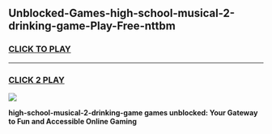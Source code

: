 
## Unblocked-Games-high-school-musical-2-drinking-game-Play-Free-nttbm
<h3>
<a href="https://premium76.site?title=high-school-musical-2-drinking-game&ref=22A">CLICK TO PLAY</a></h3>
<hr>

<h3>
<a href="https://premium76.site?title=high-school-musical-2-drinking-game&ref=22A">CLICK 2 PLAY</a>
  
</h3>

<a href="https://premium76.site?title=high-school-musical-2-drinking-game&ref=22A"><img src="https://clearcache.store/games.png"></a>


**high-school-musical-2-drinking-game games unblocked: Your Gateway to Fun and Accessible Online Gaming**
